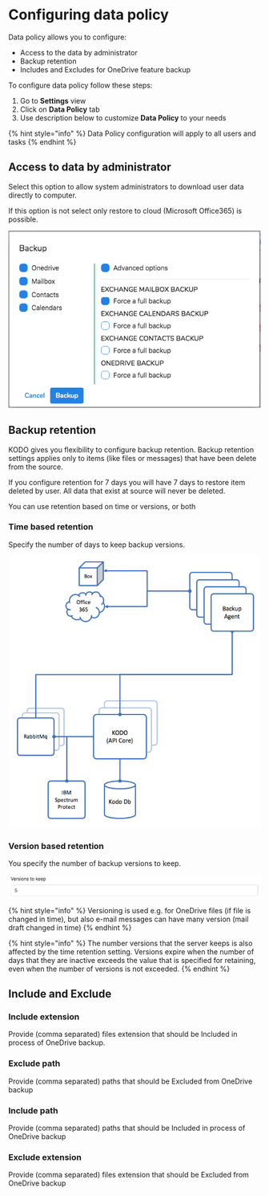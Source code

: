 # Configuring data policy

Data policy allows you to configure:

* Access to the data by administrator
* Backup retention 
* Includes and Excludes for OneDrive feature backup

To configure data policy follow these steps:

1. Go to **Settings** view
2. Click on **Data Policy** tab
3. Use description below to customize **Data Policy** to your needs

{% hint style="info" %}
Data Policy configuration will apply to all users and tasks
{% endhint %}

## Access to data by administrator

Select this option to allow system administrators to download user data directly to computer.

If this option is not select only restore to cloud \(Microsoft Office365\) is possible.

![](../../.gitbook/assets/image%20%2824%29.png)

## Backup retention

KODO gives you flexibility to configure backup retention. Backup retention settings applies only to items \(like files or messages\) that have been delete from the source.

If you configure retention for 7 days you will have 7 days to restore item deleted by user. All data that exist at source will never be deleted.

You can use retention based on time or versions, or both

### Time based retention

Specify the number of days to keep backup versions.

![](../../.gitbook/assets/image%20%2827%29.png)

### Version based retention

You specify the number of backup versions to keep.

![](../../.gitbook/assets/image%20%281%29.png)

{% hint style="info" %}
Versioning is used e.g. for OneDrive files \(if file is changed in time\), but also e-mail messages can have many version \(mail draft changed in time\)
{% endhint %}

{% hint style="info" %}
The number versions that the server keeps is also affected by the time retention setting. Versions expire when the number of days that they are inactive exceeds the value that is specified for retaining, even when the number of versions is not exceeded.
{% endhint %}

## Include and Exclude

### Include extension

Provide \(comma separated\) files extension that should be Included in process of OneDrive backup.

### Exclude path

Provide \(comma separated\) paths that should be Excluded from OneDrive backup

### Include path

Provide \(comma separated\) paths that should be Included in process of OneDrive backup

### Exclude extension

Provide \(comma separated\) files extension that should be Excluded from OneDrive backup

